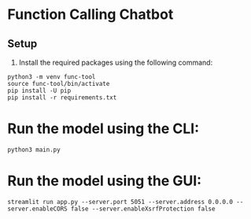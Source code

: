 # Function Calling Chatbot
## Setup
1. Install the required packages using the following command:
```
python3 -m venv func-tool
source func-tool/bin/activate
pip install -U pip
pip install -r requirements.txt
```

# Run the model using the CLI:
```
python3 main.py
```

# Run the model using the GUI:
```
streamlit run app.py --server.port 5051 --server.address 0.0.0.0 --server.enableCORS false --server.enableXsrfProtection false
```